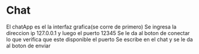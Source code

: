 # Chat
El chatApp es el la interfaz grafica(se corre de primero)
Se ingresa la direccion ip 127.0.0.1 y luego el puerto 12345
Se le da al boton de conectar lo que verifica que este disponible el puerto
Se escribe en el chat y se le da al boton de enviar

